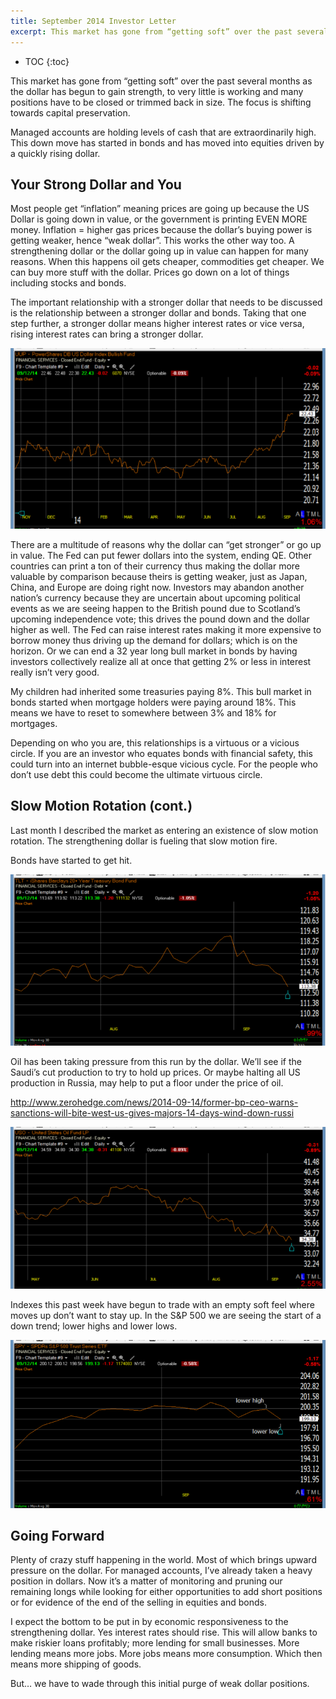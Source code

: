 ```yaml
---
title: September 2014 Investor Letter
excerpt: This market has gone from “getting soft” over the past several months as the dollar has begun to gain strength, to very little is working and many positions have to be closed or trimmed back in size. The focus is shifting towards capital preservation.
---
```



* TOC
{:toc}

This market has gone from “getting soft” over the past several months as the dollar has begun to gain strength, to very little is working and many positions have to be closed or trimmed back in size. The focus is shifting towards capital preservation.

Managed accounts are holding levels of cash that are extraordinarily high.  This down move has started in bonds and has moved into equities driven by a quickly rising dollar. 

## Your Strong Dollar and You

Most people get “inflation” meaning prices are going up because the US Dollar is going down in value, or the government is printing EVEN MORE money.  Inflation = higher gas prices because the dollar’s buying power is getting weaker, hence “weak dollar”.   This works the other way too.  A strengthening dollar or the dollar going up in value can happen for many reasons. When this happens oil gets cheaper, commodities get cheaper. We can buy more stuff with the dollar.  Prices go down on a lot of things including stocks and bonds.

The important relationship with a stronger dollar that needs to be discussed is the relationship between a stronger dollar and bonds.  Taking that one step further, a stronger dollar means higher interest rates or vice versa, rising interest rates can bring a stronger dollar.
 
![](/images/posts/2014-09-01-september-2014-investor-letter/Sept.2014.1.png)

There are a multitude of reasons why the dollar can “get stronger” or go up in value.  The Fed can put fewer dollars into the system, ending QE. Other countries can print a ton of their currency thus making the dollar more valuable by comparison because theirs is getting weaker, just as Japan, China, and Europe are doing right now.  Investors may abandon another nation’s currency because they are uncertain about upcoming political events as we are seeing happen to the British pound due to Scotland’s upcoming independence vote; this drives the pound down and the dollar higher as well.  The Fed can raise interest rates making it more expensive to borrow money thus driving up the demand for dollars; which is on the horizon.  Or we can end a 32 year long bull market in bonds by having investors collectively realize all at once that getting 2% or less in interest really isn’t very good.  

My children had inherited some treasuries paying 8%.  This bull market in bonds started when mortgage holders were paying around 18%.  This means we have to reset to somewhere between 3% and 18% for mortgages.  

Depending on who you are, this relationships is a virtuous or a vicious circle.  If you are an investor who equates bonds with financial safety, this could turn into an internet bubble-esque vicious cycle.  For the people who don’t use debt this could become the ultimate virtuous circle.
 
## Slow Motion Rotation (cont.)

Last month I described the market as entering an existence of slow motion rotation.  The strengthening dollar is fueling that slow motion fire.

Bonds have started to get hit.
 
![](/images/posts/2014-09-01-september-2014-investor-letter/Sept.2014.2.png)

Oil has been taking pressure from this run by the dollar.  We’ll see if the Saudi’s cut production to try to hold up prices. Or maybe halting all US production in Russia, may help to put a floor under the price of oil.  

http://www.zerohedge.com/news/2014-09-14/former-bp-ceo-warns-sanctions-will-bite-west-us-gives-majors-14-days-wind-down-russi
 
![](/images/posts/2014-09-01-september-2014-investor-letter/Sept.2014.3.png)

Indexes this past week have begun to trade with an empty soft feel where moves up don’t want to stay up. In the S&P 500 we are seeing the start of a down trend; lower highs and lower lows.
 
![](/images/posts/2014-09-01-september-2014-investor-letter/Sept.2014.4.png)

## Going Forward

Plenty of crazy stuff happening in the world. Most of which brings upward pressure on the dollar.  For managed accounts, I’ve already taken a heavy position in dollars.  Now it’s a matter of monitoring and pruning our remaining longs while looking for either opportunities to add short positions or for evidence of the end of the selling in equities and bonds. 

I expect the bottom to be put in by economic responsiveness to the strengthening dollar.  Yes interest rates should rise.  This will allow banks to make riskier loans profitably; more lending for small businesses.  More lending means more jobs.  More jobs means more consumption. Which then means more shipping of goods.

But… we have to wade through this initial purge of weak dollar positions.

